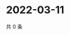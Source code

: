 # 2022-03-11

共 0 条

<!-- BEGIN WEIBO -->
<!-- 最后更新时间 Fri Mar 11 2022 06:12:32 GMT+0800 (China Standard Time) -->

<!-- END WEIBO -->
